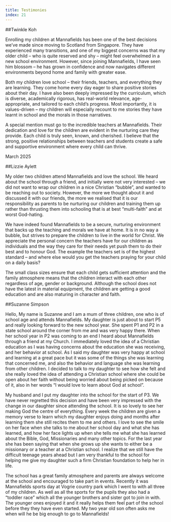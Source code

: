 ```yaml
---
title: Testimonies
index: 21
---
```


##Twinkle Koh

Enrolling my children at Mannafields has been one of the best decisions we’ve made since moving to Scotland from Singapore. They have experienced many transitions, and one of my biggest concerns was that my older child – who is quite reserved and shy – might feel overwhelmed in a new school environment. However, since joining Mannafields, I have seen him blossom – he has grown in confidence and now navigates different environments beyond home and family with greater ease.

Both my children love school – their friends, teachers, and everything they are learning. They come home every day eager to share positive stories about their day. I have also been deeply impressed by the curriculum, which is diverse, academically rigorous, has real-world relevance, age-appropriate, and tailored to each child’s progress. Most importantly, it is values-driven – my children will especially recount to me stories they have learnt in school and the morals in those narratives.

A special mention must go to the incredible teachers at Mannafields. Their dedication and love for the children are evident in the nurturing care they provide. Each child is truly seen, known, and cherished. I believe that the strong, positive relationships between teachers and students create a safe and supportive environment where every child can thrive.

March 2025

##Lizzie Aylett

My older two children attend Mannafields and love the school. We heard about the school through a friend, and initially were not very interested – we did not want to wrap our children in a nice Christian “bubble”, and wanted to be reaching out to society. However, the more we thought about it and discussed it with our friends, the more we realised that it is our responsibility as parents to be nurturing our children and training them up rather than thrusting them into schooling that is at best “multi-faith” and at worst God-hating.

We have indeed found Mannafields to be a secure, nurturing environment that backs up the teaching and morals we have at home. It is in no way a bubble, but strives to prepare the children to live in the world for Christ. We appreciate the personal concern the teachers have for our children as individuals and the way they care for their needs yet push them to do their best and to honour God. The example the teachers set is of the highest standard – and where else would you get the teachers praying for your child on a daily basis?

The small class sizes ensure that each child gets sufficient attention and the family atmosphere means that the children interact with each other regardless of age, gender or background. Although the school does not have the latest in material equipment, the children are getting a good education and are also maturing in character and faith.

##Suzanne Simpson

Hello, My name is Suzanne and I am a mum of three children, one who is of school age and attends Mannafields. My daughter is just about to start P5 and really looking forward to the new school year. She spent P1 and P2 in a state school around the corner from me and was very happy there. When her school year in P2 was coming to an end I heard about Mannafields through a friend at my Church. I immediately loved the idea of a Christian education as I was having concerns about the education she was receiving, and her behavior at school. As I said my daughter was very happy at school and learning at a great pace but it was some of the things she was learning that concerned me, and also the behavior and language she was learning from other children. I decided to talk to my daughter to see how she felt and she really loved the idea of attending a Christian school where she could be open about her faith without being worried about being picked on because of it, also in her words “I would love to learn about God at school”.

My husband and I put my daughter into the school for the start of P3. We have never regretted this decision and have been very impressed with the change in our daughter since attending the school. It is so lovely to see her making God the centre of everything. Every week the children are given a memory verse to learn which my daughter enjoys doing and months after learning them she still recites them to me and others. I love to see the smile on her face when she talks to me about her school day and what she has learned, and how her face lights up when she tells me what she has learned about the Bible, God, Missionaries and many other topics. For the last year she has been saying that when she grows up she wants to either be a missionary or a teacher at a Christian school. I realize that we still have the difficult teenage years ahead but I am very thankful to the school for helping me give my daughter such a firm Christian foundation to help her in life.

The school has a great family atmosphere and parents are always welcome at the school and encouraged to take part in events. Recently it was Mannafields sports day at Vogrie country park which I went to with all three of my children. As well as all the sports for the pupils they also had a “toddler race” which all the younger brothers and sister got to join in with. The younger ones enjoyed it and it really helps them feel part of the school before they they have even started. My two year old son often asks me when will he be big enough to go to Mannafields!
